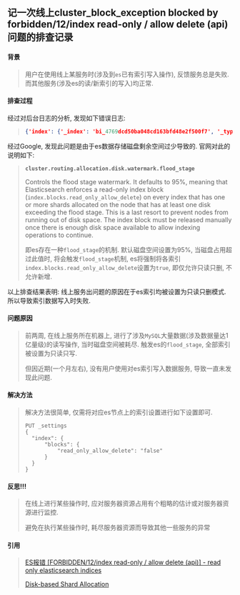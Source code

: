 ## 记一次线上cluster_block_exception blocked by forbidden/12/index read-only / allow delete (api)问题的排查记录

#### 背景

> 用户在使用线上某服务时(涉及到`es`已有索引写入操作), 反馈服务总是失败. 而其他服务(涉及es的读/新索引的写入)均正常. 

#### 排查过程

经过对后台日志的分析, 发现如下错误日志:

> ```json
> {'index': {'_index': 'bi_4769dcd50ba048cd163bfd48e2f500f7', '_type': 'doc', '_id': 'evoOy24BgwL6ozngNCWG', 'status': 403, 'error': {'type':'cluster_block_exception', 'reason': 'blocked by: [FORBIDDEN/12/index read-only / allow delete (api)];'}}
> ```

经过Google, 发现此问题是由于es数据存储磁盘剩余空间过少导致的. 官网对此的说明如下:

> **`cluster.routing.allocation.disk.watermark.flood_stage`**
>
> Controls the flood stage watermark. It defaults to 95%, meaning that Elasticsearch enforces a read-only index block (`index.blocks.read_only_allow_delete`) on every index that has one or more shards allocated on the node that has at least one disk exceeding the flood stage. This is a last resort to prevent nodes from running out of disk space. The index block must be released manually once there is enough disk space available to allow indexing operations to continue.
>
> 即es存在一种`flood_stage`的机制. 默认磁盘空间设置为95%, 当磁盘占用超过此值时, 将会触发`flood_stage`机制, es将强制将各索引`index.blocks.read_only_allow_delete`设置为`true`, 即仅允许只读只删, 不允许新增. 

以上排查结果表明: 线上服务出问题的原因在于es索引均被设置为只读只删模式. 所以导致索引数据写入时失败. 

#### 问题原因

> 前两周, 在线上服务所在机器上, 进行了涉及`MySQL`大量数据(涉及数据量达1亿量级)的读写操作, 当时磁盘空间被耗尽. 触发es的`flood_stage`, 全部索引被设置为只读只写. 
>
> 但因近期(一个月左右), 没有用户使用对es索引写入数据服务, 导致一直未发现此问题.

#### 解决方法

> 解决方法很简单, 仅需将对应es节点上的索引设置进行如下设置即可.
>
> ```http
> PUT _settings
> {
> 	"index": {
> 		"blocks": {
> 			"read_only_allow_delete": "false"
> 		}
> 	}
> }
> ```
>

#### 反思!!!

> 在线上进行某些操作时, 应对服务器资源占用有个粗略的估计或对服务器资源进行监控. 
>
> 避免在执行某些操作时, 耗尽服务器资源而导致其他一些服务的异常

#### 引用

> [ES报错 [FORBIDDEN/12/index read-only / allow delete (api)] - read only elasticsearch indices](https://blog.csdn.net/dyr_1203/article/details/85619238)
>
> [ Disk-based Shard Allocation](https://www.elastic.co/guide/en/elasticsearch/reference/6.4/disk-allocator.html)